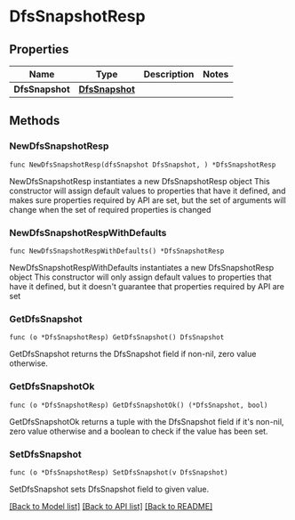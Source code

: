 # DfsSnapshotResp

## Properties

Name | Type | Description | Notes
------------ | ------------- | ------------- | -------------
**DfsSnapshot** | [**DfsSnapshot**](DfsSnapshot.md) |  | 

## Methods

### NewDfsSnapshotResp

`func NewDfsSnapshotResp(dfsSnapshot DfsSnapshot, ) *DfsSnapshotResp`

NewDfsSnapshotResp instantiates a new DfsSnapshotResp object
This constructor will assign default values to properties that have it defined,
and makes sure properties required by API are set, but the set of arguments
will change when the set of required properties is changed

### NewDfsSnapshotRespWithDefaults

`func NewDfsSnapshotRespWithDefaults() *DfsSnapshotResp`

NewDfsSnapshotRespWithDefaults instantiates a new DfsSnapshotResp object
This constructor will only assign default values to properties that have it defined,
but it doesn't guarantee that properties required by API are set

### GetDfsSnapshot

`func (o *DfsSnapshotResp) GetDfsSnapshot() DfsSnapshot`

GetDfsSnapshot returns the DfsSnapshot field if non-nil, zero value otherwise.

### GetDfsSnapshotOk

`func (o *DfsSnapshotResp) GetDfsSnapshotOk() (*DfsSnapshot, bool)`

GetDfsSnapshotOk returns a tuple with the DfsSnapshot field if it's non-nil, zero value otherwise
and a boolean to check if the value has been set.

### SetDfsSnapshot

`func (o *DfsSnapshotResp) SetDfsSnapshot(v DfsSnapshot)`

SetDfsSnapshot sets DfsSnapshot field to given value.



[[Back to Model list]](../README.md#documentation-for-models) [[Back to API list]](../README.md#documentation-for-api-endpoints) [[Back to README]](../README.md)


